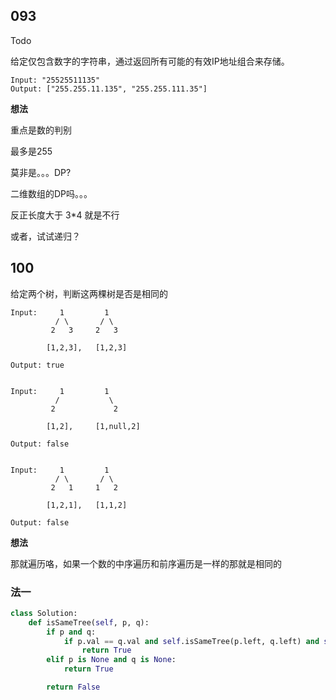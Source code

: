 ## 093

Todo

给定仅包含数字的字符串，通过返回所有可能的有效IP地址组合来存储。

```
Input: "25525511135"
Output: ["255.255.11.135", "255.255.111.35"]
```

**想法**

重点是数的判别

最多是255

莫非是。。。DP?

二维数组的DP吗。。。

反正长度大于 3*4 就是不行

或者，试试递归？

## 100

给定两个树，判断这两棵树是否是相同的

```
Input:     1         1
          / \       / \
         2   3     2   3

        [1,2,3],   [1,2,3]

Output: true


Input:     1         1
          /           \
         2             2

        [1,2],     [1,null,2]

Output: false


Input:     1         1
          / \       / \
         2   1     1   2

        [1,2,1],   [1,1,2]

Output: false
```

**想法**

那就遍历咯，如果一个数的中序遍历和前序遍历是一样的那就是相同的

### 法一

```py
class Solution:
    def isSameTree(self, p, q):
        if p and q:
            if p.val == q.val and self.isSameTree(p.left, q.left) and self.isSameTree(p.right, q.right):
                return True
        elif p is None and q is None:
            return True

        return False
```

